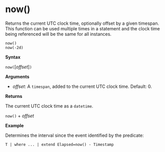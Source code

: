 # now()

Returns the current UTC clock time, optionally offset by a given timespan.
This function can be used multiple times in a statement and the clock time being referenced will be the same for all instances.

```
now()
now(-2d)
```

**Syntax**

`now(`[*offset*]`)`

**Arguments**

* *offset*: A `timespan`, added to the current UTC clock time. Default: 0.

**Returns**

The current UTC clock time as a `datetime`.

`now()` + *offset* 

**Example**

Determines the interval since the event identified by the predicate:

```
T | where ... | extend Elapsed=now() - Timestamp
```
